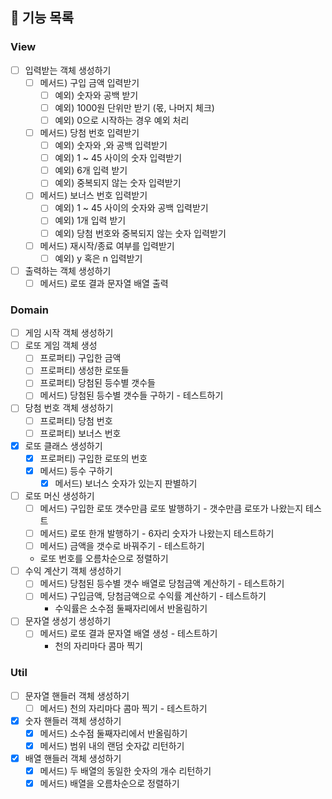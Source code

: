 ## 🎯 기능 목록

### View

- [ ]  입력받는 객체 생성하기
    - [ ]  메서드) 구입 금액 입력받기
        - [ ]  예외) 숫자와 공백 받기
        - [ ]  예외) 1000원 단위만 받기 (몫, 나머지 체크)
        - [ ]  예외) 0으로 시작하는 경우 예외 처리
    - [ ]  메서드) 당첨 번호 입력받기
        - [ ]  예외) 숫자와 ,와 공백 입력받기
        - [ ]  예외) 1 ~ 45 사이의 숫자 입력받기
        - [ ]  예외) 6개 입력 받기
        - [ ]  예외) 중복되지 않는 숫자 입력받기
    - [ ]  메서드) 보너스 번호 입력받기
        - [ ]  예외) 1 ~ 45 사이의 숫자와 공백 입력받기
        - [ ]  예외) 1개 입력 받기
        - [ ]  예외) 당첨 번호와 중복되지 않는 숫자 입력받기
    - [ ]  메서드) 재시작/종료 여부를 입력받기
        - [ ]  예외) y 혹은 n 입력받기
- [ ]  출력하는 객체 생성하기
    - [ ]  메서드) 로또 결과 문자열 배열 출력

### Domain

- [ ]  게임 시작 객체 생성하기
- [ ]  로또 게임 객체 생성
    - [ ]  프로퍼티) 구입한 금액
    - [ ]  프로퍼티) 생성한 로또들
    - [ ]  프로퍼티) 당첨된 등수별 갯수들
    - [ ]  메서드) 당첨된 등수별 갯수들 구하기 - 테스트하기
- [ ]  당첨 번호 객체 생성하기
    - [ ]  프로퍼티) 당첨 번호
    - [ ]  프로퍼티) 보너스 번호
- [x]  로또 클래스 생성하기
    - [x]  프로퍼티) 구입한 로또의 번호
    - [x]  메서드) 등수 구하기
		- [x]  메서드) 보너스 숫자가 있는지 판별하기
- [ ]  로또 머신 생성하기
    - [ ]  메서드) 구입한 로또 갯수만큼 로또 발행하기 - 갯수만큼 로또가 나왔는지 테스트
    - [ ]  메서드) 로또 한개 발행하기 - 6자리 숫자가 나왔는지 테스트하기
    - [ ]  메서드) 금액을 갯수로 바꿔주기 - 테스트하기
    - 로또 번호를 오름차순으로 정렬하기
- [ ]  수익 계산기 객체 생성하기
    - [ ]  메서드) 당첨된 등수별 갯수 배열로 당첨금액 계산하기 - 테스트하기
    - [ ]  메서드) 구입금액, 당첨금액으로 수익률 계산하기 - 테스트하기
        - 수익률은 소수점 둘째자리에서 반올림하기
- [ ]  문자열 생성기 생성하기
    - [ ]  메서드) 로또 결과 문자열 배열 생성 - 테스트하기
        - 천의 자리마다 콤마 찍기

### Util

- [ ]  문자열 핸들러 객체 생성하기
    - [ ]  메서드) 천의 자리마다 콤마 찍기 - 테스트하기
- [x]  숫자 핸들러 객체 생성하기
    - [x]  메서드) 소수점 둘째자리에서 반올림하기
    - [x]  메서드) 범위 내의 랜덤 숫자값 리턴하기
- [x]  배열 핸들러 객체 생성하기
    - [x]  메서드) 두 배열의 동일한 숫자의 개수 리턴하기
    - [x]  메서드) 배열을 오름차순으로 정렬하기